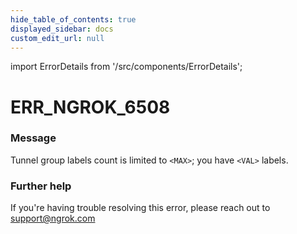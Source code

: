 ```yaml
---
hide_table_of_contents: true
displayed_sidebar: docs
custom_edit_url: null
---
```


import ErrorDetails from '/src/components/ErrorDetails';

# ERR_NGROK_6508

### Message
Tunnel group labels count is limited to `<MAX>`; you have `<VAL>` labels.

### Further help
If you're having trouble resolving this error, please reach out to [support@ngrok.com](mailto:support@ngrok.com?subject=Help%20with%20ERR_NGROK_6508)

<ErrorDetails error='err_ngrok_6508' />
